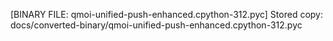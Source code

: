[BINARY FILE: qmoi-unified-push-enhanced.cpython-312.pyc]
Stored copy: docs/converted-binary/qmoi-unified-push-enhanced.cpython-312.pyc
